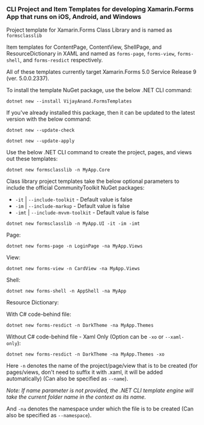 ### CLI Project and Item Templates for developing Xamarin.Forms App that runs on iOS, Android, and Windows

Project template for Xamarin.Forms Class Library and is named as `formsclasslib`

Item templates for ContentPage, ContentView, ShellPage, and ResourceDictionary in XAML and named as `forms-page`, `forms-view`, `forms-shell`, and `forms-resdict` respectively.

All of these templates currently target Xamarin.Forms 5.0 Service Release 9 (ver. 5.0.0.2337).

To install the template NuGet package, use the below .NET CLI command:

```shell
dotnet new --install VijayAnand.FormsTemplates
```

If you've already installed this package, then it can be updated to the latest version with the below command:

```shell
dotnet new --update-check
```
```shell
dotnet new --update-apply
```

Use the below .NET CLI command to create the project, pages, and views out these templates:

```shell
dotnet new formsclasslib -n MyApp.Core
```

Class library project templates take the below optional parameters to include the official CommunityToolkit NuGet packages:

* `-it` | `--include-toolkit` - Default value is false
* `-im` | `--include-markup` - Default value is false
* `-imt` | `--include-mvvm-toolkit` - Default value is false

```shell
dotnet new formsclasslib -n MyApp.UI -it -im -imt
```

Page:
```shell
dotnet new forms-page -n LoginPage -na MyApp.Views
```

View:
```shell
dotnet new forms-view -n CardView -na MyApp.Views
```

Shell:
```shell
dotnet new forms-shell -n AppShell -na MyApp
```

Resource Dictionary:

With C# code-behind file:
```shell
dotnet new forms-resdict -n DarkTheme -na MyApp.Themes
```

Without C# code-behind file - Xaml Only (Option can be `-xo` or `--xaml-only`):
```shell
dotnet new forms-resdict -n DarkTheme -na MyApp.Themes -xo
```
Here `-n` denotes the name of the project/page/view that is to be created (for pages/views, don't need to suffix it with .xaml, it will be added automatically) (Can also be specified as `--name`). 

*Note: If name parameter is not provided, the .NET CLI template engine will take the current folder name in the context as its name.*

And `-na` denotes the namespace under which the file is to be created (Can also be specified as `--namespace`).
